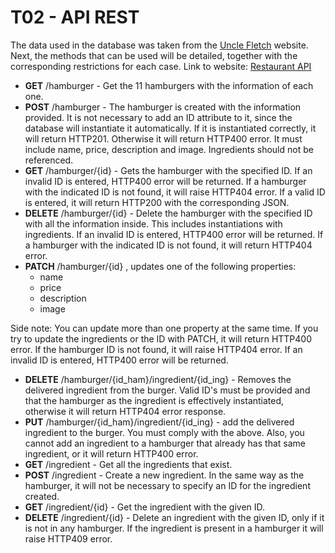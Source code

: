 # T02 - API REST
The data used in the database was taken from the [Uncle Fletch](https://delivery.uncle-fletch.com) website. Next, the methods that can be used will be detailed, together with the corresponding restrictions for each case. Link to website: [Restaurant API](https://barria-t02.herokuapp.com)
- **GET** /hamburger - Get the 11 hamburgers with the information of each one.
- **POST** /hamburger - The hamburger is created with the information provided. It is not necessary to add an ID attribute to it, since the database will instantiate it automatically. If it is instantiated correctly, it will return HTTP201. Otherwise it will return HTTP400 error. It must include name, price, description and image. Ingredients should not be referenced.
- **GET** /hamburger/{id} - Gets the hamburger with the specified ID. If an invalid ID is entered, HTTP400 error will be returned. If a hamburger with the indicated ID is not found, it will raise HTTP404 error. If a valid ID is entered, it will return HTTP200 with the corresponding JSON.
- **DELETE** /hamburger/{id} - Delete the hamburger with the specified ID with all the information inside. This includes instantiations with ingredients. If an invalid ID is entered, HTTP400 error will be returned. If a hamburger with the indicated ID is not found, it will return HTTP404 error.
- **PATCH** /hamburger/{id} , updates one of the following properties:
  - name
  - price
  - description
  - image

Side note: You can update more than one property at the same time. If you try to update the ingredients or the ID with PATCH, it will return HTTP400 error. If the hamburger ID is not found, it will raise HTTP404 error. If an invalid ID is entered, HTTP400 error will be returned.
- **DELETE** /hamburger/{id_ham}/ingredient/{id_ing} - Removes the delivered ingredient from the burger. Valid ID's must be provided and that the hamburger as the ingredient is effectively instantiated, otherwise it will return HTTP404 error response.
- **PUT** /hamburger/{id_ham}/ingredient/{id_ing} - add the delivered ingredient to the burger. You must comply with the above. Also, you cannot add an ingredient to a hamburger that already has that same ingredient, or it will return HTTP400 error.
- **GET** /ingredient - Get all the ingredients that exist.
- **POST** /ingredient - Create a new ingredient. In the same way as the hamburger, it will not be necessary to specify an ID for the ingredient created.
- **GET** /ingredient/{id} - Get the ingredient with the given ID.
- **DELETE** /ingredient/{id} - Delete an ingredient with the given ID, only if it is not in any hamburger. If the ingredient is present in a hamburger it will raise HTTP409 error.
